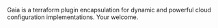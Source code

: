 Gaia is a terraform plugin encapsulation for dynamic and powerful cloud configuration implementations. Your welcome.
